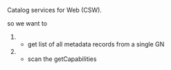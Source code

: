 
Catalog services for Web  (CSW).


so we want to 
  1. - get list of all metadata records from a single GN
  2. - scan the getCapabilities

